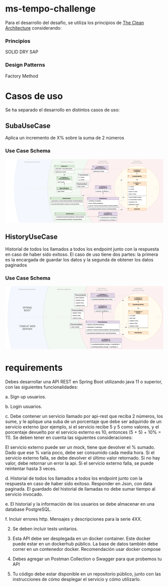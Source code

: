 # ms-tempo-challenge

Para el desarrollo del desafío, se utiliza los principios de [The Clean Architecture](https://blog.cleancoder.com/uncle-bob/2012/08/13/the-clean-architecture.html) considerando:

### Principios
SOLID
DRY
SAP

### Design Patterns
Factory Method

# Casos de uso

Se ha separado el desarrollo en distintos casos de uso:

## SubaUseCase

Aplica un incremento de X% sobre la suma de 2 números

### Use Case Schema

![UseCase Schema](docs/images/subausecase-diagram-003.png)

## HistoryUseCase

Historial de todos los llamados a todos los endpoint junto con la respuesta en caso de haber sido exitoso. El caso de uso tiene dos partes: la primera es la encargada de guardar los datos y la segunda de obtener los datos paginados

### Use Case Schema

![UseCase Schema](docs/images/historyusecase-diagram-002.png)


# requirements
Debes desarrollar una API REST en Spring Boot utilizando java 11 o superior, con las siguientes funcionalidades:

a. Sign up usuarios.

b. Login usuarios.

c. Debe contener un servicio llamado por api-rest que reciba 2 números, los sume, y le aplique una suba de un porcentaje que debe ser adquirido de un servicio externo (por ejemplo, si el servicio recibe 5 y 5 como valores, y el porcentaje devuelto por el servicio externo es 10, entonces (5 + 5) + 10% = 11). Se deben tener en cuenta las siguientes consideraciones:

El servicio externo puede ser un mock, tiene que devolver el % sumado. Dado que ese % varía poco, debe ser consumido cada media hora. Si el servicio externo falla, se debe devolver el último valor retornado. Si no hay valor, debe retornar un error la api. Si el servicio externo falla, se puede reintentar hasta 3 veces.

d. Historial de todos los llamados a todos los endpoint junto con la respuesta en caso de haber sido exitoso. Responder en Json, con data paginada. El guardado del historial de llamadas no debe sumar tiempo al servicio invocado.

e. El historial y la información de los usuarios se debe almacenar en una database PostgreSQL.

f. Incluir errores http. Mensajes y descripciones para la serie 4XX.

2. Se deben incluir tests unitarios.

3. Esta API debe ser desplegada en un docker container. Este docker puede estar en un dockerhub público. La base de datos también debe correr en un contenedor docker. Recomendación usar docker compose

4. Debes agregar un Postman Collection o Swagger para que probemos tu API

5. Tu código debe estar disponible en un repositorio público, junto con las instrucciones de cómo desplegar el servicio y cómo utilizarlo.
